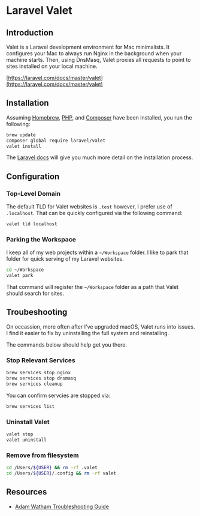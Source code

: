 # Laravel Valet

## Introduction

Valet is a Laravel development environment for Mac minimalists. It configures your Mac to always run Nginx in the background when your machine starts. Then, using DnsMasq, Valet proxies all requests to point to sites installed on your local machine.

[https://laravel.com/docs/master/valet](https://laravel.com/docs/master/valet)

## Installation

Assuming [Homebrew](homebrew.md), [PHP](php.md), and [Composer](composer.md) have been installed, you run the following:

```bash
brew update
composer global require laravel/valet
valet install
```

The [Laravel docs](https://laravel.com/docs/master/valet#installation) will give you much more detail on the installation process.

## Configuration

### Top-Level Domain

The default TLD for Valet websites is `.test` however, I prefer use of `.localhost`. That can be quickly configured via the following command:

```bash
valet tld localhost
```

### Parking the Workspace

I keep all of my web projects within a `~/Workspace` folder. I like to park that folder for quick serving of my Laravel websites.

```bash
cd ~/Workspace
valet park
```

That command will register the `~/Workspace` folder as a path that Valet should search for sites.

## Troubeshooting

On occassion, more often after I've upgraded macOS, Valet runs into issues. I find it easier to fix by uninstalling the full system and reinstalling.

The commands below should help get you there.

### Stop Relevant Services

```bash
brew services stop nginx
brew services stop dnsmasq
brew services cleanup
```

You can confirm servcies are stopped via:

```bash
brew services list
```

### Uninstall Valet

```bash
valet stop
valet uninstall
```

### Remove from filesystem

```bash
cd /Users/${USER} && rm -rf .valet
cd /Users/${USER}/.config && rm -rf valet
```

## Resources

* [Adam Watham Troubleshooting Guide](https://gist.github.com/adamwathan/6ea40e90a804ea2b3f9f24146d86ad7f)
